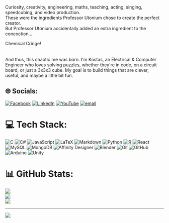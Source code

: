 <br>Curiosity, creativity, engineering, maths, teaching, acting, singing, speedcubing, and video production.
<br>These were the ingredients Professor Utonium chose to create the perfect creator.<br>
But Professor Utonium accidentally added an extra ingredient to the concoction...

Chemical Cringe!
<br>
<br><br>And thus, this chaotic me was born. I'm Kostas, an Electrical & Computer Engineer who loves solving puzzles, whether they're in code, on a circuit board, or just a 3x3x3 cube. My goal is to build things that are clever, useful, and maybe a little bit fun.<br>

## 🌐 Socials:
[![Facebook](https://img.shields.io/badge/Facebook-%231877F2.svg?logo=Facebook&logoColor=white)](https://facebook.com/kostas.paptypetomaniac) [![LinkedIn](https://img.shields.io/badge/LinkedIn-%230077B5.svg?logo=linkedin&logoColor=white)](https://linkedin.com/in/kostas-papadopoulos-kpc) [![YouTube](https://img.shields.io/badge/YouTube-%23FF0000.svg?logo=YouTube&logoColor=white)](https://youtube.com/@KostasPapadopouloskwpap) [![email](https://img.shields.io/badge/Email-D14836?logo=gmail&logoColor=white)](mailto:kostasalexpapadopoulos@gmail.com) 

# 💻 Tech Stack:
![C](https://img.shields.io/badge/c-%2300599C.svg?style=for-the-badge&logo=c&logoColor=white) ![C#](https://img.shields.io/badge/c%23-%23239120.svg?style=for-the-badge&logo=csharp&logoColor=white) ![JavaScript](https://img.shields.io/badge/javascript-%23323330.svg?style=for-the-badge&logo=javascript&logoColor=%23F7DF1E) ![LaTeX](https://img.shields.io/badge/latex-%23008080.svg?style=for-the-badge&logo=latex&logoColor=white) ![Markdown](https://img.shields.io/badge/markdown-%23000000.svg?style=for-the-badge&logo=markdown&logoColor=white) ![Python](https://img.shields.io/badge/python-3670A0?style=for-the-badge&logo=python&logoColor=ffdd54) ![R](https://img.shields.io/badge/r-%23276DC3.svg?style=for-the-badge&logo=r&logoColor=white) ![React](https://img.shields.io/badge/react-%2320232a.svg?style=for-the-badge&logo=react&logoColor=%2361DAFB) ![MySQL](https://img.shields.io/badge/mysql-4479A1.svg?style=for-the-badge&logo=mysql&logoColor=white) ![MongoDB](https://img.shields.io/badge/MongoDB-%234ea94b.svg?style=for-the-badge&logo=mongodb&logoColor=white) ![Affinity Designer](https://img.shields.io/badge/affinity%20desginer-%231B72BE.svg?style=for-the-badge&logo=affinity-designer&logoColor=white) ![Blender](https://img.shields.io/badge/blender-%23F5792A.svg?style=for-the-badge&logo=blender&logoColor=white) ![Git](https://img.shields.io/badge/git-%23F05033.svg?style=for-the-badge&logo=git&logoColor=white) ![GitHub](https://img.shields.io/badge/github-%23121011.svg?style=for-the-badge&logo=github&logoColor=white) ![Arduino](https://img.shields.io/badge/-Arduino-00979D?style=for-the-badge&logo=Arduino&logoColor=white) ![Unity](https://img.shields.io/badge/unity-%23000000.svg?style=for-the-badge&logo=unity&logoColor=white)
# 📊 GitHub Stats:
![](https://github-readme-stats.vercel.app/api?username=kwpap&theme=dark&hide_border=false&include_all_commits=false&count_private=false)<br/>
![](https://nirzak-streak-stats.vercel.app/?user=kwpap&theme=dark&hide_border=false)<br/>
![](https://github-readme-stats.vercel.app/api/top-langs/?username=kwpap&theme=dark&hide_border=false&include_all_commits=false&count_private=false&layout=compact)

---
[![](https://visitcount.itsvg.in/api?id=kwpap&icon=0&color=8)](https://visitcount.itsvg.in)

<!-- Proudly created with GPRM ( https://gprm.itsvg.in ) -->
